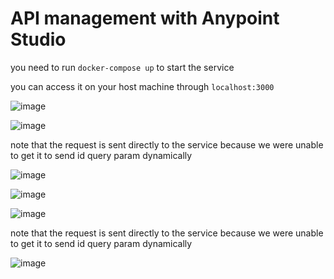 # API management with Anypoint Studio

you need to run `docker-compose up` to start the service

you can access it on your host machine through `localhost:3000`

![image](https://user-images.githubusercontent.com/60438665/204591209-1453d1dd-c9a0-4a0d-a378-6f9358123437.png)

![image](https://user-images.githubusercontent.com/60438665/204591327-91de09e7-9e15-48ca-b14d-35e43633b356.png)

note that the request is sent directly to the service because we were unable to get it to send id query param dynamically

![image](https://user-images.githubusercontent.com/60438665/204591412-d29ec270-bf8a-453b-b6c6-5634fdd0f057.png)

![image](https://user-images.githubusercontent.com/60438665/204591487-f93b300b-0a49-49bf-8ab5-d2d528efb6e5.png)

![image](https://user-images.githubusercontent.com/60438665/204591602-0fc1e7f3-7281-400b-9e08-62149cba4c2f.png)

note that the request is sent directly to the service because we were unable to get it to send id query param dynamically

![image](https://user-images.githubusercontent.com/60438665/204591665-5b002954-4840-48cc-a9f1-dc5e4c486b66.png)
